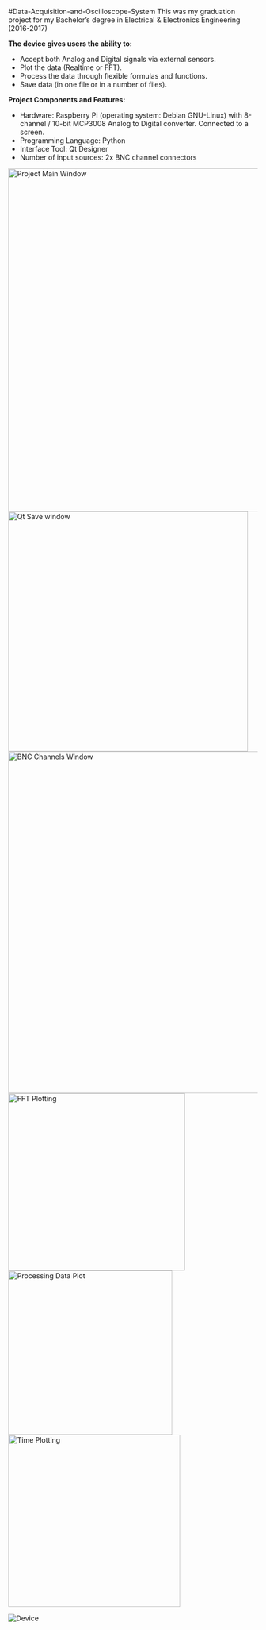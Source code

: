 #Data-Acquisition-and-Oscilloscope-System
This was my graduation project for my Bachelor’s degree in Electrical &amp; Electronics Engineering (2016-2017)

**The device gives users the ability to:**
- Accept both Analog and Digital signals via external sensors.
- Plot the data (Realtime or FFT).
- Process the data through flexible formulas and functions.
- Save data (in one file or in a number of files).

**Project Components and Features:**
- Hardware: Raspberry Pi (operating system: Debian GNU-Linux) with 8-channel / 10-bit MCP3008 Analog to Digital converter. Connected to a screen.
- Programming Language: Python
- Interface Tool: Qt Designer
- Number of input sources: 2x BNC channel connectors

<img width="691" alt="Project Main Window" src="https://user-images.githubusercontent.com/106883160/172073650-422ead24-839f-4079-bf90-af70c6fd11f3.png">

<img width="484" alt="Qt Save window" src="https://user-images.githubusercontent.com/106883160/172073664-16caffb8-4716-4ff6-824b-a1a3aab413a8.png">

<img width="689" alt="BNC Channels Window" src="https://user-images.githubusercontent.com/106883160/172073696-f175fddb-4958-4802-8ff0-1a09c49bb930.png">

<img width="357" alt="FFT Plotting" src="https://user-images.githubusercontent.com/106883160/172073672-2537dc1a-430f-4a62-b21f-e72af3ead97c.png">

<img width="331" alt="Processing Data Plot" src="https://user-images.githubusercontent.com/106883160/172073676-80932fa8-1a68-426f-828b-fc094c91cd1f.png">

<img width="347" alt="Time Plotting" src="https://user-images.githubusercontent.com/106883160/172073684-e8b6318c-ff6c-4ebe-a007-5a5914488c30.png">

![Device](https://user-images.githubusercontent.com/106883160/172073708-dbf9044a-48c5-4364-9135-8b2eb42b9e8f.jpg)
